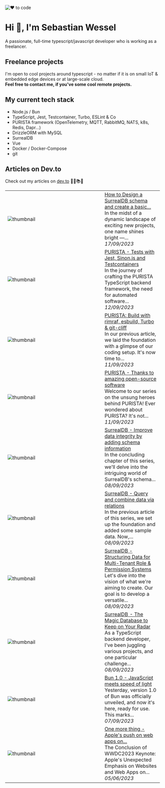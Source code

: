 ![❤️ to code](profile_header_logo.png)

# Hi 👋, I'm Sebastian Wessel
A passionate, full-time typescript/javascript developer who is working as a freelancer.
  

## Freelance projects

I'm open to cool projects around typescript - no matter if it is on small IoT & embedded edge devices or at large-scale cloud.  
**Feel free to contact me, if you've some cool remote projects.**

## My current tech stack

- Node.js / Bun
- TypeScript, Jest, Testcontainer, Turbo, ESLint & Co
- PURISTA framework (OpenTelemetry, MQTT, RabbitMQ, NATS, k8s, Redis, Dapr...)
- DrizzleORM with MySQL
- SurrealDB
- Vue
- Docker / Docker-Compose
- git

## Articles on Dev.to

Check out my articles on [dev.to](https://dev.to/sebastian_wessel) 🔖📖📚🤓


<table>
        <tr>
            <td width="300px"><img src="https://res.cloudinary.com/practicaldev/image/fetch/s--4cBUSL8c--/c_imagga_scale,f_auto,fl_progressive,h_420,q_auto,w_1000/https://dev-to-uploads.s3.amazonaws.com/uploads/articles/6zzcqjj5v7lada2p9672.png" alt="thumbnail"></td>
            <td>
                <a href="https://dev.to/sebastian_wessel/how-to-design-a-surrealdb-schema-and-create-a-basic-client-for-typescript-o6o">How to Design a SurrealDB schema and create a basic...</a>
                <div>In the midst of a dynamic landscape of exciting new projects, one name shines bright —...</div>
                <div><i>17/09/2023</i></div>
            </td>
        </tr>
        <tr>
            <td width="300px"><img src="data/images/default-thumbnail.png" alt="thumbnail"></td>
            <td>
                <a href="https://dev.to/purista/purista-tests-with-jest-sinonjs-and-testcontainers-31lh">PURISTA - Tests with Jest, Sinon.js and Testcontainers</a>
                <div>In the journey of crafting the PURISTA TypeScript backend framework, the need for automated software...</div>
                <div><i>12/09/2023</i></div>
            </td>
        </tr>
        <tr>
            <td width="300px"><img src="data/images/default-thumbnail.png" alt="thumbnail"></td>
            <td>
                <a href="https://dev.to/purista/purista-build-with-rimraf-esbuild-turbo-git-cliff-5h5e">PURISTA: Build with rimraf, esbuild, Turbo &amp; git-cliff</a>
                <div>In our previous article, we laid the foundation with a glimpse of our coding setup.  It&#39;s now time to...</div>
                <div><i>11/09/2023</i></div>
            </td>
        </tr>
        <tr>
            <td width="300px"><img src="data/images/default-thumbnail.png" alt="thumbnail"></td>
            <td>
                <a href="https://dev.to/purista/purista-thanks-to-amazing-open-source-software-4k2e">PURISTA - Thanks to amazing open-source software</a>
                <div>Welcome to our series on the unsung heroes behind PURISTA!  Ever wondered about PURISTA? It&#39;s not...</div>
                <div><i>11/09/2023</i></div>
            </td>
        </tr>
        <tr>
            <td width="300px"><img src="data/images/default-thumbnail.png" alt="thumbnail"></td>
            <td>
                <a href="https://dev.to/sebastian_wessel/surrealdb-improve-data-integrity-by-adding-schema-information-3ee3">SurrealDB - Improve data integrity by adding schema information</a>
                <div>In the concluding chapter of this series, we&#39;ll delve into the intriguing world of SurrealDB&#39;s schema...</div>
                <div><i>08/09/2023</i></div>
            </td>
        </tr>
        <tr>
            <td width="300px"><img src="data/images/default-thumbnail.png" alt="thumbnail"></td>
            <td>
                <a href="https://dev.to/sebastian_wessel/surrealdb-query-and-combine-data-via-relations-5863">SurrealDB - Query and combine data via relations</a>
                <div>In the previous article of this series, we set up the foundation and added some sample data.  Now,...</div>
                <div><i>08/09/2023</i></div>
            </td>
        </tr>
        <tr>
            <td width="300px"><img src="data/images/default-thumbnail.png" alt="thumbnail"></td>
            <td>
                <a href="https://dev.to/sebastian_wessel/surrealdb-structuring-data-for-multi-tenant-role-permission-systems-4hmb">SurrealDB - Structuring Data for Multi-Tenant Role &amp; Permission Systems</a>
                <div>Let&#39;s dive into the vision of what we&#39;re aiming to create.  Our goal is to develop a versatile...</div>
                <div><i>08/09/2023</i></div>
            </td>
        </tr>
        <tr>
            <td width="300px"><img src="data/images/default-thumbnail.png" alt="thumbnail"></td>
            <td>
                <a href="https://dev.to/sebastian_wessel/surrealdb-the-magic-database-to-keep-on-your-radar-4a22">SurrealDB  - The Magic Database to Keep on Your Radar</a>
                <div>As a TypeScript backend developer, I&#39;ve been juggling various projects, and one particular challenge...</div>
                <div><i>08/09/2023</i></div>
            </td>
        </tr>
        <tr>
            <td width="300px"><img src="https://res.cloudinary.com/practicaldev/image/fetch/s--nY77egYO--/c_imagga_scale,f_auto,fl_progressive,h_420,q_auto,w_1000/https://dev-to-uploads.s3.amazonaws.com/uploads/articles/06e1tyna80i5qcjh2qst.png" alt="thumbnail"></td>
            <td>
                <a href="https://dev.to/sebastian_wessel/bun-10-javascript-meets-speed-of-light-4hfn">Bun 1.0 - JavaScript meets speed of light</a>
                <div>Yesterday, version 1.0 of Bun was officially unveiled, and now it&#39;s here, ready for use.  This marks...</div>
                <div><i>07/09/2023</i></div>
            </td>
        </tr>
        <tr>
            <td width="300px"><img src="https://res.cloudinary.com/practicaldev/image/fetch/s--Q83K376m--/c_imagga_scale,f_auto,fl_progressive,h_420,q_auto,w_1000/https://dev-to-uploads.s3.amazonaws.com/uploads/articles/nidr9zlgkeopofqg2fgt.jpg" alt="thumbnail"></td>
            <td>
                <a href="https://dev.to/sebastian_wessel/one-more-thing-apples-push-on-web-apps-on-macos-2052">One more thing - Apple&#39;s push on web apps on...</a>
                <div>The Conclusion of WWDC2023 Keynote: Apple&#39;s Unexpected Emphasis on Websites and Web Apps on...</div>
                <div><i>05/06/2023</i></div>
            </td>
        </tr>
</table>
